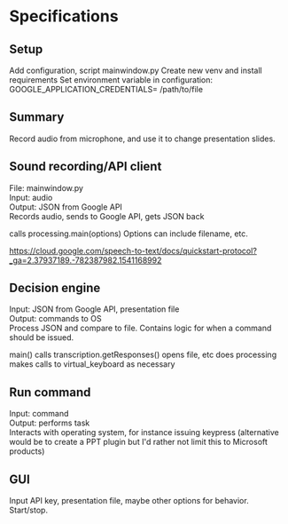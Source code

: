 # Specifications

## Setup
Add configuration, script mainwindow.py
Create new venv and install requirements
Set environment variable in configuration:
GOOGLE_APPLICATION_CREDENTIALS=
/path/to/file

## Summary
Record audio from microphone, and use it to change presentation slides.

## Sound recording/API client
File: mainwindow.py  
Input: audio  
Output: JSON from Google API  
Records audio, sends to Google API, gets JSON back

calls processing.main(options)
Options can include filename, etc.

https://cloud.google.com/speech-to-text/docs/quickstart-protocol?_ga=2.37937189.-782387982.1541168992

## Decision engine
Input: JSON from Google API, presentation file  
Output: commands to OS  
Process JSON and compare to file. Contains logic for when a command should be issued.

main()
	calls transcription.getResponses()
	opens file, etc
	does processing
	makes calls to virtual_keyboard as necessary

## Run command
Input: command  
Output: performs task  
Interacts with operating system, for instance issuing keypress (alternative would be to create a PPT plugin but I'd rather not limit this to Microsoft products)

## GUI
Input API key, presentation file, maybe other options for behavior. Start/stop.
